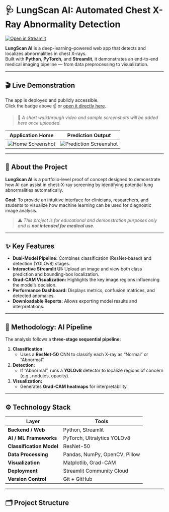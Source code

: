 # 🩺 LungScan AI: Automated Chest X-Ray Abnormality Detection

[![Open in Streamlit](https://static.streamlit.io/badges/streamlit_badge_black_white.svg)](https://infosys-project-awctidx2cpngvabdrxdq8k.streamlit.app/)

**LungScan AI** is a deep-learning–powered web app that detects and localizes abnormalities in chest X-rays.  
Built with **Python**, **PyTorch**, and **Streamlit**, it demonstrates an end-to-end medical imaging pipeline — from data preprocessing to visualization.

---

## 🎬 Live Demonstration

The app is deployed and publicly accessible.  
Click the badge above ☝️ or [open it directly here](https://infosys-project-awctidx2cpngvabdrxdq8k.streamlit.app/).

> 🎥 *A short walkthrough video and sample screenshots will be added here once uploaded.*

| Application Home | Prediction Output |
|------------------|------------------|
| ![Home Screenshot](assets/home_screenshot.png) | ![Prediction Screenshot](assets/prediction_screenshot.png) |

---

## 🧠 About the Project

**LungScan AI** is a portfolio-level proof of concept designed to demonstrate how AI can assist in chest-X-ray screening by identifying potential lung abnormalities automatically.

**Goal:** To provide an intuitive interface for clinicians, researchers, and students to visualize how machine learning can be used for diagnostic image analysis.

> ⚠️ *This project is for educational and demonstration purposes only and is **not intended for medical use**.*

---

## ✨ Key Features

- **Dual-Model Pipeline:** Combines classification (ResNet-based) and detection (YOLOv8) stages.  
- **Interactive Streamlit UI:** Upload an image and view both class prediction and bounding-box localization.  
- **Grad-CAM Visualization:** Highlights the key image regions influencing the model’s decision.  
- **Performance Dashboard:** Displays metrics, confusion matrices, and detected anomalies.  
- **Downloadable Reports:** Allows exporting model results and interpretations.

---

## 🧩 Methodology: AI Pipeline

The analysis follows a **three-stage sequential pipeline:**

1. **Classification:**  
   - Uses a **ResNet-50** CNN to classify each X-ray as “Normal” or “Abnormal”.  
2. **Detection:**  
   - If “Abnormal”, runs a **YOLOv8** detector to localize regions of concern (e.g., nodules, opacity).  
3. **Visualization:**  
   - Generates **Grad-CAM heatmaps** for interpretability.

---

## ⚙️ Technology Stack

| Layer | Tools |
|-------|-------|
| **Backend / Web** | Python, Streamlit |
| **AI / ML Frameworks** | PyTorch, Ultralytics YOLOv8 |
| **Classification Model** | ResNet-50 |
| **Data Processing** | Pandas, NumPy, OpenCV, Pillow |
| **Visualization** | Matplotlib, Grad-CAM |
| **Deployment** | Streamlit Community Cloud |
| **Version Control** | Git + GitHub |

---

## 🗂️ Project Structure

